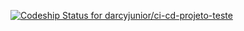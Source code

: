 [ ![Codeship Status for darcyjunior/ci-cd-projeto-teste](https://app.codeship.com/projects/a77a8e30-0b4e-0136-82dd-4295702b7185/status?branch=master)](https://app.codeship.com/projects/281833)